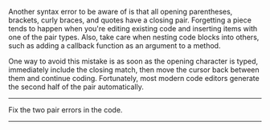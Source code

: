 <div class="challenge-instructions debugging"><div><section id="description">
<p>Another syntax error to be aware of is that all opening parentheses, brackets, curly braces, and quotes have a closing pair. Forgetting a piece tends to happen when you're editing existing code and inserting items with one of the pair types. Also, take care when nesting code blocks into others, such as adding a callback function as an argument to a method.</p>
<p>One way to avoid this mistake is as soon as the opening character is typed, immediately include the closing match, then move the cursor back between them and continue coding. Fortunately, most modern code editors generate the second half of the pair automatically.</p>
</section></div><hr/><div><section id="instructions">
<p>Fix the two pair errors in the code.</p>
</section></div><hr/></div>